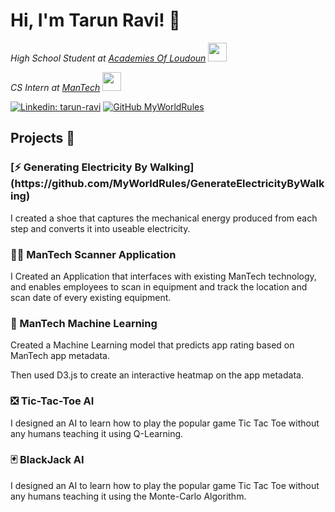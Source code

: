 <h1> Hi, I'm Tarun Ravi! 👋 </h1>

*High School Student at [Academies Of Loudoun](https://www.lcps.org/acl)* <img src="https://media.giphy.com/media/fYSnHlufseco8Fh93Z/giphy.gif" width="30">

*CS Intern at [ManTech](https://www.mantech.com/mantech-welcomes-its-inaugural-class-dfend-summer-interns)* <img src="https://media.giphy.com/media/WUlplcMpOCEmTGBtBW/giphy.gif" width="30"> 

[![Linkedin: tarun-ravi](https://img.shields.io/badge/-Tarun%20Ravi-blue?style=flat-square&logo=Linkedin&logoColor=white&link=https://www.linkedin.com/in/tarun-ravi/)](https://www.linkedin.com/in/tarun-ravi/)
[![GitHub MyWorldRules](https://img.shields.io/github/followers/MyWorldRules?label=follow&style=social)](https://github.com/MyWorldRules)

<h2> Projects 🚧 </h2>
<h3> [⚡ Generating Electricity By Walking](https://github.com/MyWorldRules/GenerateElectricityByWalking) </h3>
I created a shoe that captures the mechanical energy produced from each step and converts it into useable electricity.


<h3> 👨‍💻 ManTech Scanner Application </h3>
I Created an Application that interfaces with existing ManTech technology, and enables employees to scan in equipment and track the location and scan date of every existing equipment.

<h3> 🤖 ManTech Machine Learning </h3>
Created a Machine Learning model that predicts app rating based on ManTech app metadata. 

Then used D3.js to create an interactive heatmap on the app metadata.

<h3> ❎ Tic-Tac-Toe AI </h3>
I designed an AI to learn how to play the popular game Tic Tac Toe without any humans teaching it using Q-Learning. 

<h3> 🃏 BlackJack AI </h3>
I designed an AI to learn how to play the popular game Tic Tac Toe without any humans teaching it using the Monte-Carlo Algorithm. 
